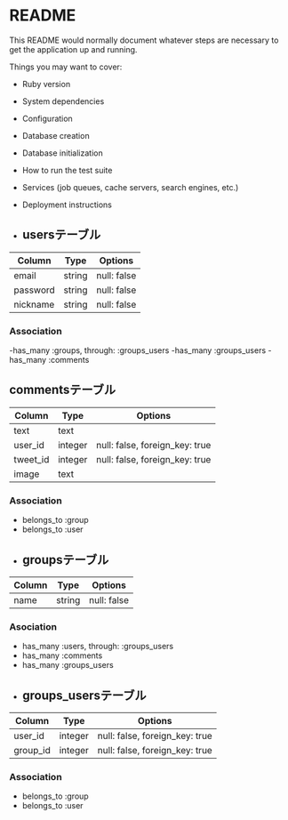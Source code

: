 # README

This README would normally document whatever steps are necessary to get the
application up and running.

Things you may want to cover:

* Ruby version

* System dependencies

* Configuration

* Database creation

* Database initialization

* How to run the test suite

* Services (job queues, cache servers, search engines, etc.)

* Deployment instructions

* ## usersテーブル
|Column|Type|Options|
|------|----|-------|
|email|string|null: false|
|password|string|null: false|
|nickname|string|null: false|

### Association
-has_many :groups, through: :groups_users
-has_many :groups_users
-has_many :comments
## commentsテーブル
|Column|Type|Options|
|------|----|-------|
|text|text||
|user_id|integer|null: false, foreign_key: true|
|tweet_id|integer|null: false, foreign_key: true|
|image|text||
### Association
- belongs_to :group
- belongs_to :user

* ## groupsテーブル
|Column|Type|Options|
|------|----|-------|
|name|string|null: false|

### Asociation
- has_many :users, through: :groups_users
- has_many :comments
- has_many :groups_users


* ## groups_usersテーブル

|Column|Type|Options|
|------|----|-------|
|user_id|integer|null: false, foreign_key: true|
|group_id|integer|null: false, foreign_key: true|

### Association
- belongs_to :group
- belongs_to :user
